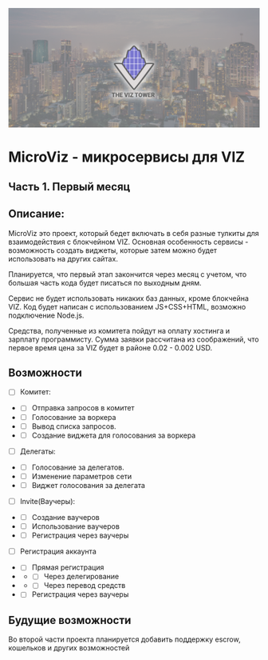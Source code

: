 ![](resources/baner/baner.png)
# MicroViz - микросервисы для VIZ
## Часть 1. Первый месяц
## Описание:
MicroViz это проект, который бeдет включать в себя разные тулкиты для взаимодействия с блокчейном VIZ.
Основная особенность сервисы - возможность создать виджеты, которые затем можно будет использовать на других сайтах.

Планируется, что первый этап закончится через месяц с учетом, что большая часть кода будет писаться по выходным дням.

Сервис не будет использовать никаких баз данных, кроме блокчейна VIZ. Код будет написан с использованием JS+CSS+HTML, возможно подключение Node.js.

Средства, полученные из комитета пойдут на оплату хостинга и зарплату программисту. Сумма заявки рассчитана из соображений, что первое время цена за VIZ будет в районе 0.02 - 0.002 USD.
## Возможности
- [ ] Комитет:
- - [ ] Отправка запросов в комитет
- - [ ] Голосование за воркера
- - [ ] Вывод списка запросов.
- - [ ] Создание виджета для голосования за воркера
- [ ] Делегаты:
- - [ ] Голосование за делегатов.
- - [ ] Изменение параметров сети
- - [ ] Виджет голосования за делегата
- [ ] Invite(Ваучеры):
- - [ ] Создание ваучеров
- - [ ] Использование ваучеров
- - [ ] Регистрация через ваучеры
- [ ] Регистрация аккаунта
- - [ ] Прямая регистрация
- - - [ ] Через делегирование
- - - [ ] Через перевод средств
- - [ ] Регистрация через ваучеры

## Будущие возможности
Во второй части проекта планируется добавить поддержку escrow, кошельков и других возможностей